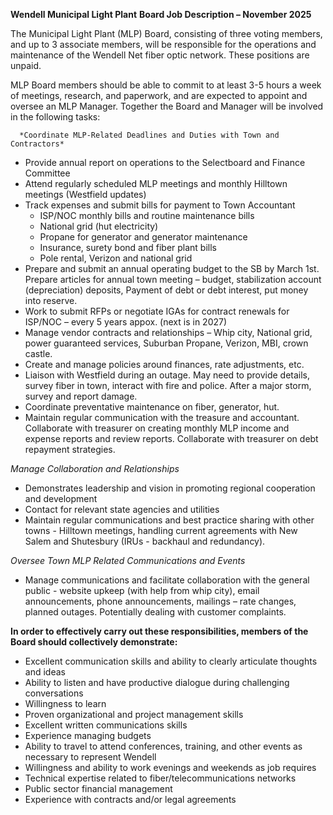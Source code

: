 **Wendell Municipal Light Plant** **Board Job Description – November 2025**

The Municipal Light Plant (MLP) Board, consisting of three voting members, and up to 3 associate members, will be responsible for the operations and maintenance of the Wendell Net fiber optic network.  These positions are unpaid.

MLP Board members should be able to commit to at least 3-5 hours a week of meetings, research, and paperwork, and are expected to appoint and oversee an MLP Manager.  Together the Board and Manager will be involved in the following tasks:  
	  
      *Coordinate MLP-Related Deadlines and Duties with Town and Contractors*

* Provide annual report on operations to the Selectboard and Finance Committee   
* Attend regularly scheduled MLP meetings and monthly Hilltown meetings (Westfield updates)    
* Track expenses and submit bills for payment to Town Accountant   
  * ISP/NOC monthly bills and routine maintenance bills  
  * National grid (hut electricity)  
  * Propane for generator and generator maintenance  
  * Insurance, surety bond and fiber plant bills  
  * Pole rental, Verizon and national grid  
* Prepare and submit an annual operating budget to the SB by March 1st. Prepare articles for annual town meeting – budget, stabilization account (depreciation) deposits, Payment of debt or debt interest, put money into reserve.    
* Work to submit RFPs or negotiate IGAs for contract renewals for ISP/NOC – every 5 years appox. (next is in 2027\)  
* Manage vendor contracts and relationships – Whip city, National grid, power guaranteed services, Suburban Propane, Verizon, MBI, crown castle.   
* Create and manage policies around finances, rate adjustments, etc.  
* Liaison with Westfield during an outage. May need to provide details, survey fiber in town, interact with fire and police. After a major storm, survey and report damage.  
* Coordinate preventative maintenance on fiber, generator, hut.  
* Maintain regular communication with the treasure and accountant.  Collaborate with treasurer on creating monthly MLP income and expense reports and review reports.  Collaborate with treasurer on debt repayment strategies.

*Manage Collaboration and Relationships* 

* Demonstrates leadership and vision in promoting regional cooperation and development  
* Contact for relevant state agencies and utilities  
* Maintain regular communications and best practice sharing with other towns  \- Hilltown meetings, handling current agreements with New Salem and Shutesbury (IRUs \- backhaul and redundancy).

*Oversee Town MLP Related Communications and Events*

* Manage communications and facilitate collaboration with the general public  \- website upkeep (with help from whip city), email announcements, phone announcements, mailings – rate changes, planned outages.  Potentially dealing with customer complaints.

**In order to effectively carry out these responsibilities, members of the Board should collectively demonstrate:** 

* Excellent communication skills and ability to clearly articulate thoughts and ideas  
* Ability to listen and have productive dialogue during challenging conversations    
* Willingness to learn  
* Proven organizational and project management skills   
* Excellent written communications skills   
* Experience managing budgets   
* Ability to travel to attend conferences, training, and other events as necessary to represent Wendell   
* Willingness and ability to work evenings and weekends as job requires  
* Technical expertise related to fiber/telecommunications networks  
* Public sector financial management  
* Experience with contracts and/or legal agreements